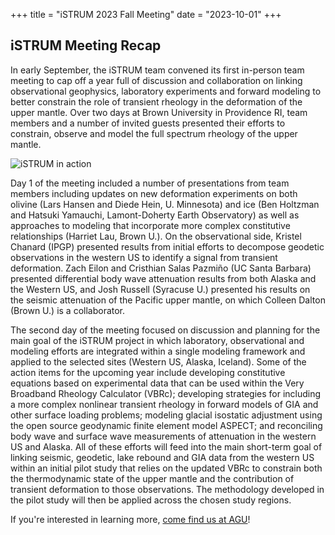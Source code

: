 +++
title = "iSTRUM 2023 Fall Meeting"
date = "2023-10-01"
+++


## iSTRUM Meeting Recap

In early September, the iSTRUM team convened its first in-person team meeting to 
cap off a year full of discussion and collaboration on linking observational geophysics, 
laboratory experiments and forward modeling to better constrain the role of transient rheology 
in the deformation of the upper mantle. Over two days at Brown University in Providence RI, 
team members and a number of invited guests presented their efforts to constrain, observe 
and model the full spectrum rheology of the upper mantle. 


![iSTRUM in action](/images/blog/istrum-yr1-recap/istrum2023-group-photos.png)

Day 1 of the meeting included a number of presentations from team members including 
updates on new deformation experiments on both olivine (Lars Hansen and Diede Hein, 
U. Minnesota) and ice (Ben Holtzman and Hatsuki Yamauchi, 
Lamont-Doherty Earth Observatory) as well as approaches to modeling that incorporate 
more complex constitutive relationships (Harriet Lau, Brown U.). On the observational side, 
Kristel Chanard (IPGP) presented results from initial efforts to decompose geodetic 
observations in the western US to identify a signal from transient deformation. 
Zach Eilon and Cristhian Salas Pazmiño (UC Santa Barbara) presented differential body wave 
attenuation results from both Alaska and the Western US, and Josh Russell (Syracuse U.) 
presented his results on the seismic attenuation of the Pacific upper mantle, 
on which Colleen Dalton (Brown U.) is a collaborator. 

The second day of the meeting focused on discussion and planning for the main goal 
of the iSTRUM project in which laboratory, observational and modeling efforts are 
integrated within a single modeling framework and applied to the selected sites 
(Western US, Alaska, Iceland).  Some of the action items for the upcoming year 
include developing constitutive equations based on experimental data that can be 
used within the Very Broadband Rheology Calculator (VBRc); developing strategies 
for including a more complex nonlinear transient rheology in forward models of GIA 
and other surface loading problems; modeling glacial isostatic adjustment 
using the open source geodynamic finite element model ASPECT; and reconciling 
body wave and surface wave measurements of attenuation in the western US and Alaska. 
All of these efforts will feed into the main short-term goal of 
linking seismic, geodetic, lake rebound and GIA data from the western US within 
an initial pilot study that relies on the updated VBRc to constrain both the 
thermodynamic state of the upper mantle and the contribution of transient deformation 
to those observations. The methodology developed in the pilot study will then be 
applied across the chosen study regions. 

If you're interested in learning more, [come find us at AGU](https://istrum.github.io/blog/agu-2023/)!